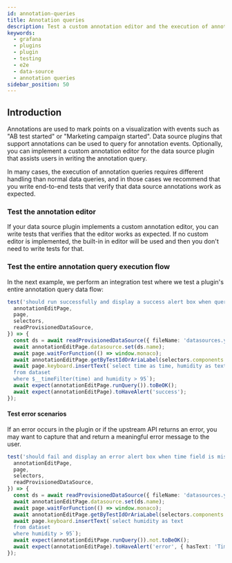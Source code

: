 ```yaml
---
id: annotation-queries
title: Annotation queries
description: Test a custom annotation editor and the execution of annotation queries.
keywords:
  - grafana
  - plugins
  - plugin
  - testing
  - e2e
  - data-source
  - annotation queries
sidebar_position: 50
---
```


## Introduction

Annotations are used to mark points on a visualization with events such as "AB test started" or "Marketing campaign started". Data source plugins that support annotations can be used to query for annotation events. Optionally, you can implement a custom annotation editor for the data source plugin that assists users in writing the annotation query. 

In many cases, the execution of annotation queries requires different handling than normal data queries, and in those cases we recommend that you write end-to-end tests that verify that data source annotations work as expected.

### Test the annotation editor

If your data source plugin implements a custom annotation editor, you can write tests that verifies that the editor works as expected. If no custom editor is implemented, the built-in in editor will be used and then you don't need to write tests for that.

### Test the entire annotation query execution flow

In the next example, we perform an integration test where we test a plugin's entire annotation query data flow:

```ts title="annotations.spec.ts"
test('should run successfully and display a success alert box when query is valid', async ({
  annotationEditPage,
  page,
  selectors,
  readProvisionedDataSource,
}) => {
  const ds = await readProvisionedDataSource({ fileName: 'datasources.yml' });
  await annotationEditPage.datasource.set(ds.name);
  await page.waitForFunction(() => window.monaco);
  await annotationEditPage.getByTestIdOrAriaLabel(selectors.components.CodeEditor.container).click();
  await page.keyboard.insertText(`select time as time, humidity as text
  from dataset
  where $__timeFilter(time) and humidity > 95`);
  await expect(annotationEditPage.runQuery()).toBeOK();
  await expect(annotationEditPage).toHaveAlert('success');
});
```

#### Test error scenarios

If an error occurs in the plugin or if the upstream API returns an error, you may want to capture that and return a meaningful error message to the user.

```ts title="annotations.spec.ts"
test('should fail and display an error alert box when time field is missing in the response', async ({
  annotationEditPage,
  page,
  selectors,
  readProvisionedDataSource,
}) => {
  const ds = await readProvisionedDataSource({ fileName: 'datasources.yml' });
  await annotationEditPage.datasource.set(ds.name);
  await page.waitForFunction(() => window.monaco);
  await annotationEditPage.getByTestIdOrAriaLabel(selectors.components.CodeEditor.container).click();
  await page.keyboard.insertText(`select humidity as text
  from dataset
  where humidity > 95`);
  await expect(annotationEditPage.runQuery()).not.toBeOK();
  await expect(annotationEditPage).toHaveAlert('error', { hasText: 'Time field is missing' });
});
```

